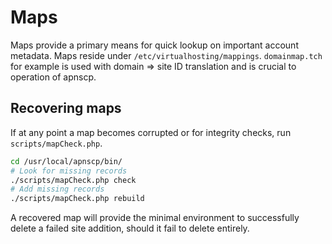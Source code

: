 # Maps

Maps provide a primary means for quick lookup on important account metadata. Maps reside under `/etc/virtualhosting/mappings`. `domainmap.tch` for example is used with domain => site ID translation and is crucial to operation of apnscp.

## Recovering maps

If at any point a map becomes corrupted or for integrity checks, run `scripts/mapCheck.php`.

```bash
cd /usr/local/apnscp/bin/
# Look for missing records
./scripts/mapCheck.php check
# Add missing records
./scripts/mapCheck.php rebuild
```

A recovered map will provide the minimal environment to successfully delete a failed site addition, should it fail to delete entirely.